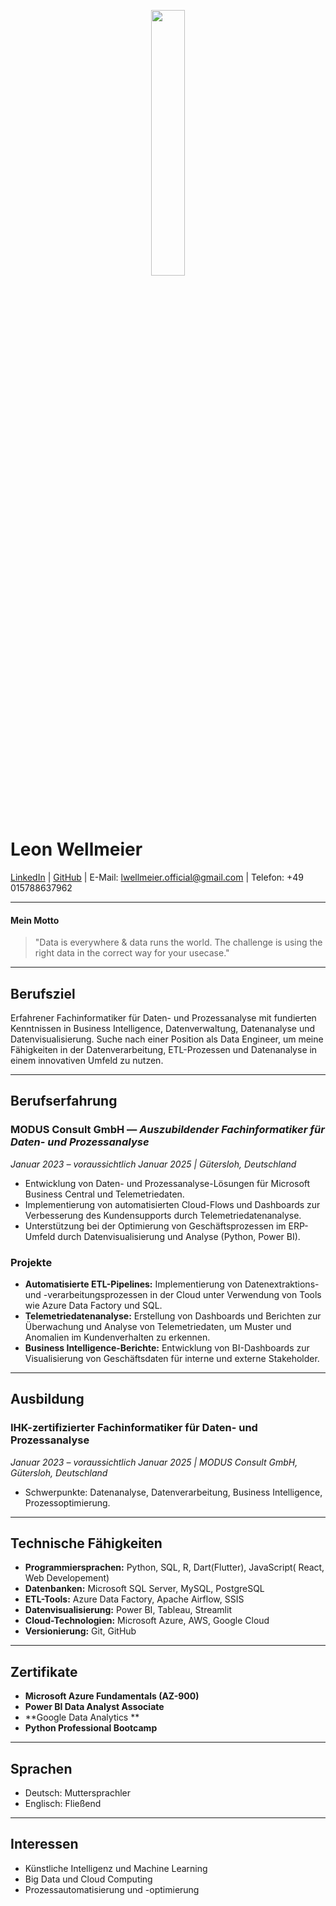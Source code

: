 <p align="center" width="100%">
    <img width="33%" src="https://media.licdn.com/dms/image/v2/C5603AQE4Ajy6TxSrrw/profile-displayphoto-shrink_200_200/profile-displayphoto-shrink_200_200/0/1646602598053?e=2147483647&v=beta&t=xo_hFIbMc3HFLHW21TzxeXKCMYagYeX06I5cUGAHRVE" style="border-radius: 2rem;">
</p>

# Leon Wellmeier 

[LinkedIn](https://de.linkedin.com/in/leon-wellmeier-97a2911a0) | [GitHub](https://github.com/lwellmeier) | E-Mail: [lwellmeier.official@gmail.com](http://mailto:lwellmeier.official@gmail.com "lwellmeier.official@gmail.com") | Telefon: +49 015788637962 

---
#### Mein Motto

> "Data is everywhere & data runs the world. The challenge is using the right data in the correct way for your usecase."

---

## **Berufsziel**
Erfahrener Fachinformatiker für Daten- und Prozessanalyse mit fundierten Kenntnissen in Business Intelligence, Datenverwaltung, Datenanalyse und Datenvisualisierung. Suche nach einer Position als Data Engineer, um meine Fähigkeiten in der Datenverarbeitung, ETL-Prozessen und Datenanalyse in einem innovativen Umfeld zu nutzen.

---

## **Berufserfahrung**

### **MODUS Consult GmbH** — *Auszubildender Fachinformatiker für Daten- und Prozessanalyse*
_Januar 2023 – voraussichtlich Januar 2025 | Gütersloh, Deutschland_

- Entwicklung von Daten- und Prozessanalyse-Lösungen für Microsoft Business Central und Telemetriedaten.
- Implementierung von automatisierten Cloud-Flows und Dashboards zur Verbesserung des Kundensupports durch Telemetriedatenanalyse.
- Unterstützung bei der Optimierung von Geschäftsprozessen im ERP-Umfeld durch Datenvisualisierung und Analyse (Python, Power BI).

### **Projekte**
- **Automatisierte ETL-Pipelines:** Implementierung von Datenextraktions- und -verarbeitungsprozessen in der Cloud unter Verwendung von Tools wie Azure Data Factory und SQL.
- **Telemetriedatenanalyse:** Erstellung von Dashboards und Berichten zur Überwachung und Analyse von Telemetriedaten, um Muster und Anomalien im Kundenverhalten zu erkennen.
- **Business Intelligence-Berichte:** Entwicklung von BI-Dashboards zur Visualisierung von Geschäftsdaten für interne und externe Stakeholder.

---

## **Ausbildung**

### **IHK-zertifizierter Fachinformatiker für Daten- und Prozessanalyse**
_Januar 2023 – voraussichtlich Januar 2025 | MODUS Consult GmbH, Gütersloh, Deutschland_

- Schwerpunkte: Datenanalyse, Datenverarbeitung, Business Intelligence, Prozessoptimierung.

---

## **Technische Fähigkeiten**

- **Programmiersprachen:** Python, SQL, R, Dart(Flutter), JavaScript( React, Web Developement)
- **Datenbanken:** Microsoft SQL Server, MySQL, PostgreSQL
- **ETL-Tools:** Azure Data Factory, Apache Airflow, SSIS
- **Datenvisualisierung:** Power BI, Tableau, Streamlit
- **Cloud-Technologien:** Microsoft Azure, AWS, Google Cloud
- **Versionierung:** Git, GitHub

---

## **Zertifikate**

- **Microsoft Azure Fundamentals (AZ-900)**
- **Power BI Data Analyst Associate**
- **Google Data Analytics **
- **Python Professional Bootcamp**


---

## **Sprachen**

- Deutsch: Muttersprachler
- Englisch: Fließend

---

## **Interessen**

- Künstliche Intelligenz und Machine Learning
- Big Data und Cloud Computing
- Prozessautomatisierung und -optimierung
